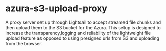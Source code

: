 # azura-s3-upload-proxy
A proxy server set up through Lightsail to accept streamed file chunks and then upload them to the S3 bucket for the Azura. This setup is designed to increase the transparency,logging and reliability of the lightweight file upload feature as opposed to using presigned urls from S3 and uploading from the browser.